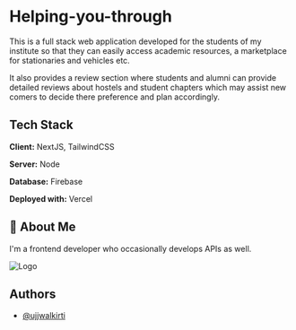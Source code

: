 
# Helping-you-through

This is a full stack web application developed for the students of my institute so that they can easily access academic resources, a marketplace for stationaries and vehicles etc.

It also provides a review section where students and alumni can provide detailed reviews about hostels and student chapters which may assist new comers to decide there preference and plan accordingly.




## Tech Stack

**Client:** NextJS, TailwindCSS

**Server:** Node

**Database:** Firebase

**Deployed with:** Vercel


## 🚀 About Me
I'm a frontend developer who occasionally develops APIs as well. 


![Logo](https://help-college-real.vercel.app/favicon.ico)


## Authors

- [@ujjwalkirti](https://github.com/ujjwalkirti)

